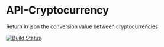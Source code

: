 # API-Cryptocurrency
Return in json the conversion value between cryptocurrencies

[![Build Status](https://travis-ci.org/JoaoV111/API-Cryptocurrency.svg?branch=master)](https://travis-ci.org/JoaoV111/API-Cryptocurrency)


